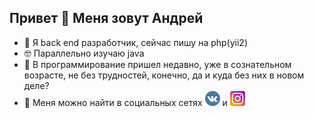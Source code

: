 ## Привет 👋 Меня зовут Андрей

* 💼 Я back end разработчик, сейчас пишу на php(yii2)
* 🤓 Параллельно изучаю java
* 🏃 В программирование пришел недавно, уже в сознательном возрасте, не без трудностей, конечно, да и куда без них в новом деле?
* 💬 Меня можно найти в социальных сетях [![alt-текст](https://github.com/ReyBos/ReyBos/blob/main/vk.png "vk.com")](https://vk.com/reybos) и [![alt-текст](https://github.com/ReyBos/ReyBos/blob/main/instagram.png "instagram.com")](https://www.instagram.com/andreybossiy)

<!--
**ReyBos/ReyBos** is a ✨ _special_ ✨ repository because its `README.md` (this file) appears on your GitHub profile.

Here are some ideas to get you started:

- 🔭 I’m currently working on ...
- 🌱 I’m currently learning ...
- 👯 I’m looking to collaborate on ...
- 🤔 I’m looking for help with ...
- 💬 Ask me about ...
- 📫 How to reach me: ...
- 😄 Pronouns: ...
- ⚡ Fun fact: ...
-->
